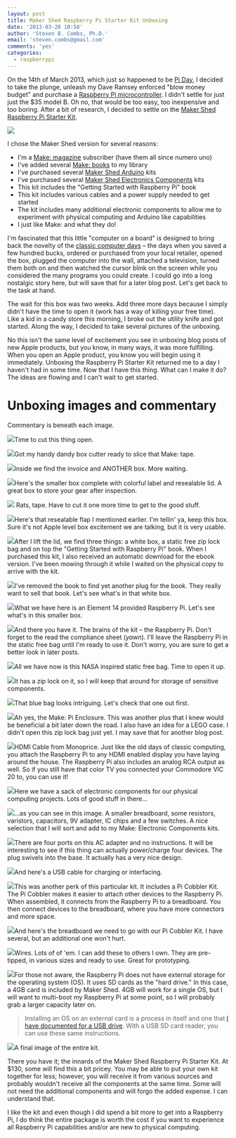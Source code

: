 ```yaml
---
layout: post
title: Maker Shed Raspberry Pi Starter Kit Unboxing
date: '2013-03-20 10:58'
author: 'Steven B. Combs, Ph.D.'
email: 'steven.combs@gmail.com'
comments: 'yes'
categories:
  - raspberrypi
---
```


On the 14th of March 2013, which just so happened to be [Pi Day][2], I decided to take the plunge, unleash my Dave Ramsey enforced "blow money budget" and purchase a [Raspberry Pi microcontroller][3]. I didn't settle for just just the $35 model B. Oh no, that would be too easy, too inexpensive and too boring. After a bit of research, I decided to settle on the [Maker Shed Raspberry Pi Starter Kit][4].

![][1]

I chose the Maker Shed version for several reasons:
- I'm a [Make: magazine][5] subscriber (have them all since numero uno)
- I've added several [Make: books][6] to my library
- I've purchased several [Maker Shed Arduino][7] kits
- I've purchased several [Maker Shed Electronics Components][8] kits
- This kit includes the "Getting Started with Raspberry Pi" book
- This kit includes various cables and a power supply needed to get started
- The kit includes many additional electronic components to allow me to experiment with physical computing and Arduino like capabilities
- I just like Make: and what they do!

I'm fascinated that this little "computer on a board" is designed to bring back the novelty of the [classic computer days][10] – the days when you saved a few hundred bucks, ordered or purchased from your local retailer, opened the box, plugged the computer into the wall, attached a television, turned them both on and then watched the cursor blink on the screen while you considered the many programs you could create. I could go into a long nostalgic story here, but will save that for a later blog post. Let's get back to the task at hand.

The wait for this box was two weeks. Add three more days because I simply didn't have the time to open it (work has a way of killing your free time). Like a kid in a candy store this morning, I broke out the utility knife and got started. Along the way, I decided to take several pictures of the unboxing.

No this isn't the same level of excitement you see in unboxing blog posts of new Apple products, but you know, in many ways, it was more fulfilling. When you open an Apple product, you know you will begin using it immediately. Unboxing the Raspberry Pi Starter Kit returned me to a day I haven't had in some time. Now that I have this thing. What can I make it do? The ideas are flowing and I can't wait to get started.

# Unboxing images and commentary
Commentary is beneath each image.

![][11]Time to cut this thing open.

![][12]Got my handy dandy box cutter ready to slice that Make: tape.

![][13]Inside we find the invoice and ANOTHER box. More waiting.

![][14]Here's the smaller box complete with colorful label and resealable lid. A great box to store your gear after inspection.

![][15] Rats, tape. Have to cut it one more time to get to the good stuff.

![][16]Here's that resealable flap I mentioned earlier. I'm tellin' ya, keep this box. Sure it's not Apple level box excitement we are talking, but it is very usable.

![][17]After I lift the lid, we find three things: a white box, a static free zip lock bag and on top the "Getting Started with Raspberry Pi" book. When I purchased this kit, I also received an automatic download for the ebook version. I've been mowing through it while I waited on the physical copy to arrive with the kit.

![][18]I've removed the book to find yet another plug for the book. They really want to sell that book. Let's see what's in that white box.

![][19]What we have here is an Element 14 provided Raspberry Pi. Let's see what's in this smaller box.

![][20]And there you have it. The brains of the kit – the Raspberry Pi. Don't forget to the read the compliance sheet (_yawn_). I'll leave the Raspberry Pi in the static free bag until I'm ready to use it. Don't worry, you are sure to get a better look in later posts.

![][21]All we have now is this NASA inspired static free bag. Time to open it up.

![][22]It has a zip lock on it, so I will keep that around for storage of sensitive components.

![][23]That blue bag looks intriguing. Let's check that one out first.

![][24]Ah yes, the Make: Pi Enclosure. This was another plus that I knew would be beneficial a bit later down the road. I also have an idea for a LEGO case. I didn't open this zip lock bag just yet. I may save that for another blog post.

![][25]HDMI Cable from Monoprice. Just like the old days of classic computing, you attach the Raspberry Pi to any HDMI enabled display you have laying around the house. The Raspberry Pi also includes an analog RCA output as well. So if you still have that color TV you connected your Commodore VIC 20 to, you can use it!

![][26]Here we have a sack of electronic components for our physical computing projects. Lots of good stuff in there...

![][27]...as you can see in this image. A smaller breadboard, some resistors, varistors, capacitors, 9V adapter, IC chips and a few switches. A nice selection that I will sort and add to my Make: Electronic Components kits.

![][28]There are four ports on this AC adapter and no instructions. It will be interesting to see if this thing can actually power/charge four devices. The plug swivels into the base. It actually has a very nice design.

![][29]And here's a USB cable for charging or interfacing.

![][30]This was another perk of this particular kit. It includes a Pi Cobbler Kit. The Pi Cobbler makes it easier to attach other devices to the Raspberry Pi. When assembled, it connects from the Raspberry Pi to a breadboard. You then connect devices to the breadboard, where you have more connectors and more space.

![][31]And here's the breadboard we need to go with our Pi Cobbler Kit. I have several, but an additional one won't hurt.

![][32]Wires. Lots of of 'em. I can add these to others I own. They are pre-tipped, in various sizes and ready to use. Great for prototyping.

![][33]For those not aware, the Raspberry Pi does not have external storage for the operating system (OS). It uses SD cards as the "hard drive." In this case, a 4GB card is included by Maker Shed. 4GB will work for a single OS, but I will want to multi-boot my Raspberry Pi at some point, so I will probably grab a larger capacity later on.

> Installing an OS on an external card is a process in itself and one that [I have documented for a USB drive][34]. With a USB SD card reader, you can use these same instructions.

![][35]A final image of the entire kit.

There you have it; the innards of the Maker Shed Raspberry Pi Starter Kit. At $130, some will find this a bit pricey. You may be able to put your own kit together for less; however, you will receive it from various sources and probably wouldn't receive all the components at the same time. Some will not need the additional components and will forgo the added expense. I can understand that.

I like the kit and even though I did spend a bit more to get into a Raspberry Pi, I do think the entire package is worth the cost if you want to experience all Raspberry Pi capabilities and/or are new to physical computing.

[1]: http://2.bp.blogspot.com/-5LnHIMO-nVQ/UVc6Hi_oD0I/AAAAAAABIHk/2PCJSHpw0NY/s1600/MakerSHED-RaspberryPiStarterKit-01-TeaserImage.jpg
[2]: http://www.exploratorium.edu/pi/
[3]: http://www.raspberrypi.org/
[4]: http://www.makershed.com/Raspberry_Pi_Starter_Kit_Includes_Raspberry_Pi_p/msrpik.htm
[5]: http://www.google.com/url?sa=t&rct=j&q=&esrc=s&source=web&cd=1&cad=rja&ved=0CEUQFjAA&url=http%3A%2F%2Fmakezine.com%2F&ei=cDZXUc6dEZHyyAGkrYDIBA&usg=AFQjCNFtuDFXM3N7cr-MTO3ssIztJa_qeQ&sig2=_Gkhc2X_yYg1GSEqEOoq8Q&bvm=bv.44442042,d.aWc
[6]: http://www.amazon.com/s/?_encoding=UTF8&bbn=283155&camp=1789&creative=390957&keywords=%26%2334%3BMake%3A%20Projects%26%2334%3B&linkCode=ur2&qid=1364670236&rh=n%3A283155%2Ck%3A%26%2334%3BMake%3A%20Projects%26%2334%3B%2Cp_lbr_books_series_browse-bin%3AMake&rnid=3275128011&tag=stevenccom-20
[7]: http://www.makershed.com/Arduino_Boards_Shields_and_Accessories_s/232.htm
[8]: http://www.makershed.com/Make_Electronics_Components_Pack_2a_p/mecp2.htm
[9]: http://en.wikipedia.org/wiki/Heathkit
[10]: http://mentalfloss.com/article/27971/10-classic-computers-you-had-kid
[11]: http://2.bp.blogspot.com/-62djbO_9J6c/UVc9ZlZWwOI/AAAAAAABIH0/7VdV_oqFXkU/s640/MakerSHED-RaspberryPiStarterKit-03.JPG
[12]: http://1.bp.blogspot.com/-jRAZMhEREc4/UVdOWhUbWMI/AAAAAAABIKw/4s7Olo_absw/s640/MakerSHED-RaspberryPiStarterKit-04.JPG
[13]: http://1.bp.blogspot.com/-uEWWASgoUtQ/UVdOWpVU8_I/AAAAAAABIKs/GaBBQNfvRPE/s640/MakerSHED-RaspberryPiStarterKit-05.JPG
[14]: http://1.bp.blogspot.com/-d9-UY7aRqro/UVc9ZY2MtCI/AAAAAAABIHw/Msws3IyxC5Y/s640/MakerSHED-RaspberryPiStarterKit-06.JPG
[15]: http://3.bp.blogspot.com/-VuU2xmTvcy8/UVc9ZcZYxgI/AAAAAAABIHs/lQtLyipgkTA/s640/MakerSHED-RaspberryPiStarterKit-07.jpg
[16]: http://3.bp.blogspot.com/-JB5JBCqalQ8/UVc9Z-gVDPI/AAAAAAABIH8/N9VYr7d1ErM/s640/MakerSHED-RaspberryPiStarterKit-08.JPG
[17]: http://2.bp.blogspot.com/-cMjJoTsNy9k/UVc9aPuQLJI/AAAAAAABIIM/6GyAtyZ4Vdk/s640/MakerSHED-RaspberryPiStarterKit-09.JPG
[18]: http://1.bp.blogspot.com/-lx0Q9E9IvWk/UVc9aNhz1uI/AAAAAAABIIE/cF3Kai4g1yg/s640/MakerSHED-RaspberryPiStarterKit-10.JPG
[19]: http://3.bp.blogspot.com/-Rdgw5D8pHio/UVc9aAL5YcI/AAAAAAABIII/Zky2bIMpY4E/s640/MakerSHED-RaspberryPiStarterKit-11.JPG
[20]: http://2.bp.blogspot.com/-MRNa1NEstQM/UVc9asg41aI/AAAAAAABIIU/VhC3bl24KT0/s640/MakerSHED-RaspberryPiStarterKit-12.JPG
[21]: http://2.bp.blogspot.com/-lqs9PZrqlEQ/UVc9anDr4FI/AAAAAAABIIY/8a8xlqYfFVc/s640/MakerSHED-RaspberryPiStarterKit-13.JPG
[22]: http://1.bp.blogspot.com/-6Q74kfIAvwY/UVc9a4KWK3I/AAAAAAABIIg/vBio0zhNE9k/s640/MakerSHED-RaspberryPiStarterKit-14.JPG
[23]: http://2.bp.blogspot.com/-sgHxM9-w3Jw/UVc9bXIXptI/AAAAAAABIIs/41uertN_0g8/s640/MakerSHED-RaspberryPiStarterKit-15.JPG
[24]: http://2.bp.blogspot.com/-iYMiKDojYY8/UVc9bL-17rI/AAAAAAABII4/WNHv9dGF3mM/s640/MakerSHED-RaspberryPiStarterKit-16.JPG
[25]: http://1.bp.blogspot.com/-3E-QC99ogSo/UVc9cHa9nJI/AAAAAAABIJA/Cg3MW2jDUKc/s640/MakerSHED-RaspberryPiStarterKit-18.JPG
[26]: http://1.bp.blogspot.com/-uHIr-7z_2hA/UVc9ce8EwKI/AAAAAAABIJE/hkZeQvHk89k/s640/MakerSHED-RaspberryPiStarterKit-20.JPG
[27]: http://1.bp.blogspot.com/-bN2xhLh4N0Q/UVc9cl_6a9I/AAAAAAABIJU/j5si7SX3X5I/s640/MakerSHED-RaspberryPiStarterKit-21.JPG
[28]: http://3.bp.blogspot.com/-8NocOAQwoZ8/UVc9cQdpFNI/AAAAAAABIJI/3uTFLfeW0s4/s640/MakerSHED-RaspberryPiStarterKit-19.JPG
[29]: http://1.bp.blogspot.com/-9hmLShDC7N4/UVc9c5ZeHVI/AAAAAAABIJY/4Rgky3vDYIQ/s640/MakerSHED-RaspberryPiStarterKit-22.JPG
[30]: http://3.bp.blogspot.com/-Xvts1vBs4Ng/UVc9bjQg6UI/AAAAAAABIIw/_15adutjySs/s640/MakerSHED-RaspberryPiStarterKit-17.JPG
[31]: http://3.bp.blogspot.com/-zljqY9aTUWw/UVc9diDTP4I/AAAAAAABIJs/GMzLPf3gj5c/s640/MakerSHED-RaspberryPiStarterKit-25.JPG
[32]: http://2.bp.blogspot.com/-l0ITu8-5UKg/UVc9dMyKdwI/AAAAAAABIJc/_fzO0izo3IA/s640/MakerSHED-RaspberryPiStarterKit-23.JPG
[33]: http://3.bp.blogspot.com/-0iNiB5cfl-w/UVc9ddcr5xI/AAAAAAABIJo/C2zWyNOS0ps/s640/MakerSHED-RaspberryPiStarterKit-24.JPG
[34]: http://www.docstechnotes.com/2009/05/create-bootable-usb-drive-using-os-x.html
[35]: http://3.bp.blogspot.com/-ICBBZvS1vhw/UVc9dlh64hI/AAAAAAABIJw/Huizlcr-o5U/s640/MakerSHED-RaspberryPiStarterKit-26.JPG
